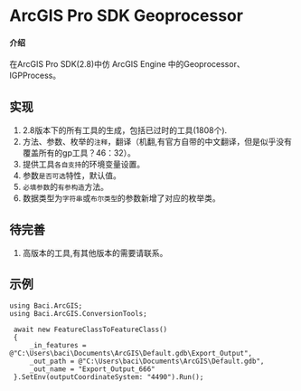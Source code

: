 # ArcGIS Pro SDK Geoprocessor

#### 介绍
在ArcGIS Pro SDK(2.8)中仿 ArcGIS Engine 中的Geoprocessor、IGPProcess。


## 实现
1. 2.8版本下的所有工具的生成，包括已过时的工具(1808个).
2. 方法、参数、枚举的`注释`，翻译（机翻,有官方自带的中文翻译，但是似乎没有覆盖所有的gp工具？46：32）。
3. 提供工具`各自支持`的环境变量设置。
4. 参数`是否可选`特性，默认值。
5. `必填参数`的`有参构造`方法。
6. 数据类型为`字符串`或`布尔类型`的参数新增了对应的枚举类。

## 待完善
1. 高版本的工具,有其他版本的需要请联系。

## 示例

```
using Baci.ArcGIS;
using Baci.ArcGIS.ConversionTools;

 await new FeatureClassToFeatureClass()
 {
     _in_features = @"C:\Users\baci\Documents\ArcGIS\Default.gdb\Export_Output",
     _out_path = @"C:\Users\baci\Documents\ArcGIS\Default.gdb",
     _out_name = "Export_Output_666"
 }.SetEnv(outputCoordinateSystem: "4490").Run();

```



